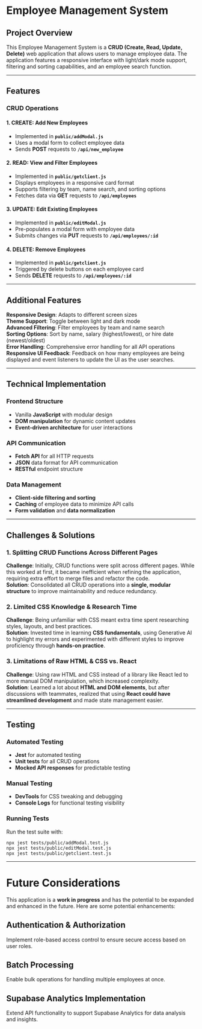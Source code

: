 # Employee Management System

## Project Overview
This Employee Management System is a **CRUD (Create, Read, Update, Delete)** web application that allows users to manage employee data. The application features a responsive interface with light/dark mode support, filtering and sorting capabilities, and an employee search function.

---

## Features

### CRUD Operations

#### 1. CREATE: Add New Employees
- Implemented in **`public/addModal.js`**
- Uses a modal form to collect employee data
- Sends **POST** requests to **`/api/new_employee`**

#### 2. READ: View and Filter Employees
- Implemented in **`public/getclient.js`**
- Displays employees in a responsive card format
- Supports filtering by team, name search, and sorting options
- Fetches data via **GET** requests to **`/api/employees`**

#### 3. UPDATE: Edit Existing Employees
- Implemented in **`public/editModal.js`**
- Pre-populates a modal form with employee data
- Submits changes via **PUT** requests to **`/api/employees/:id`**

#### 4. DELETE: Remove Employees
- Implemented in **`public/getclient.js`**
- Triggered by delete buttons on each employee card
- Sends **DELETE** requests to **`/api/employees/:id`**

---

## Additional Features
**Responsive Design**: Adapts to different screen sizes  
**Theme Support**: Toggle between light and dark mode  
**Advanced Filtering**: Filter employees by team and name search  
**Sorting Options**: Sort by name, salary (highest/lowest), or hire date (newest/oldest)  
**Error Handling**: Comprehensive error handling for all API operations  
**Responsive UI Feedback**: Feedback on how many employees are being displayed and event listeners to update the UI as the user searches.


---

## Technical Implementation

### Frontend Structure
- Vanilla **JavaScript** with modular design
- **DOM manipulation** for dynamic content updates
- **Event-driven architecture** for user interactions

### API Communication
- **Fetch API** for all HTTP requests
- **JSON** data format for API communication
- **RESTful** endpoint structure

### Data Management
- **Client-side filtering and sorting**
- **Caching** of employee data to minimize API calls
- **Form validation** and **data normalization**
---

## Challenges & Solutions

### 1. **Splitting CRUD Functions Across Different Pages**
**Challenge**: Initially, CRUD functions were split across different pages. While this worked at first, it became inefficient when refining the application, requiring extra effort to merge files and refactor the code.  
**Solution**: Consolidated all CRUD operations into a **single, modular structure** to improve maintainability and reduce redundancy.

### 2. **Limited CSS Knowledge & Research Time**
**Challenge**: Being unfamiliar with CSS meant extra time spent researching styles, layouts, and best practices.  
**Solution**: Invested time in learning **CSS fundamentals**, using Generative AI to highlight my errors and experimented with different styles to improve proficiency through **hands-on practice**.

### 3. **Limitations of Raw HTML & CSS vs. React**
**Challenge**: Using raw HTML and CSS instead of a library like React led to more manual DOM manipulation, which increased complexity.  
**Solution**: Learned a lot about **HTML and DOM elements**, but after discussions with teammates, realized that using **React could have streamlined development** and made state management easier.

---

## Testing

### Automated Testing
- **Jest** for automated testing
- **Unit tests** for all CRUD operations
- **Mocked API responses** for predictable testing

### Manual Testing
- **DevTools** for CSS tweaking and debugging
- **Console Logs** for functional testing visibility

### Running Tests
Run the test suite with:
```
npx jest tests/public/addModal.test.js
npx jest tests/public/editModal.test.js
npx jest tests/public/getclient.test.js
```
---
# Future Considerations

This application is a **work in progress** and has the potential to be expanded and enhanced in the future. Here are some potential enhancements:

## Authentication & Authorization
Implement role-based access control to ensure secure access based on user roles.

## Batch Processing
Enable bulk operations for handling multiple employees at once.

## Supabase Analytics Implementation
Extend API functionality to support Supabase Analytics for data analysis and insights.